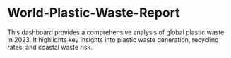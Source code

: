 # World-Plastic-Waste-Report
This dashboard provides a comprehensive analysis of global plastic waste in 2023. It highlights key insights into plastic waste generation, recycling rates, and coastal waste risk.
